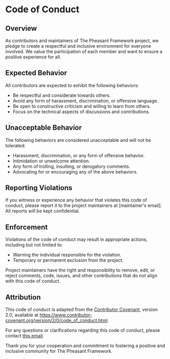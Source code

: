 # Code of Conduct

## Overview

As contributors and maintainers of The Pheasant Framework project, we pledge to create a respectful and inclusive environment for everyone involved. We value the participation of each member and want to ensure a positive experience for all.

## Expected Behavior

All contributors are expected to exhibit the following behaviors:

- Be respectful and considerate towards others.
- Avoid any form of harassment, discrimination, or offensive language.
- Be open to constructive criticism and willing to learn from others.
- Focus on the technical aspects of discussions and contributions.

## Unacceptable Behavior

The following behaviors are considered unacceptable and will not be tolerated:

- Harassment, discrimination, or any form of offensive behavior.
- Intimidation or unwelcome attention.
- Any form of trolling, insulting, or derogatory comments.
- Advocating for or encouraging any of the above behaviors.

## Reporting Violations

If you witness or experience any behavior that violates this code of conduct, please report it to the project maintainers at [maintainer's email]. All reports will be kept confidential.

## Enforcement

Violations of the code of conduct may result in appropriate actions, including but not limited to:

- Warning the individual responsible for the violation.
- Temporary or permanent exclusion from the project.

Project maintainers have the right and responsibility to remove, edit, or reject comments, code, issues, and other contributions that do not align with this code of conduct.

## Attribution

This code of conduct is adapted from the [Contributor Covenant](https://www.contributor-covenant.org), version 2.0, available at https://www.contributor-covenant.org/version/2/0/code_of_conduct.html.

For any questions or clarifications regarding this code of conduct, please contact [this email](raven@tech.nugegroup.com).

Thank you for your cooperation and commitment to fostering a positive and inclusive community for The Pheasant Framework.
